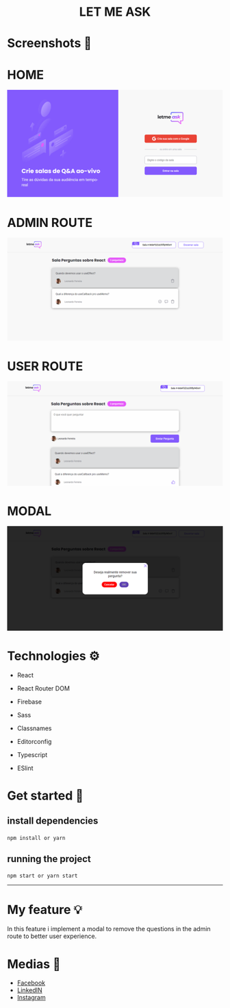 # <h1 align="center"> LET ME ASK

# Screenshots 📸

# HOME

<img src="./Screenshots/Screen1.png">

# ADMIN ROUTE

<img src="./Screenshots/Screen2.png">

# USER ROUTE

<img src="./Screenshots/Screen3.png">

# MODAL

<img src="./Screenshots/Screen4.png">

# Technologies ⚙️

-  React

-  React Router DOM

-  Firebase

-  Sass

-  Classnames

-  Editorconfig

-  Typescript

-  ESlint

# Get started 🔌

## install dependencies

`npm install or yarn`

## running the project

`npm start or yarn start`

<hr>

# My feature 💡

In this feature i implement a modal to remove the questions
in the admin route to better user experience.

# Medias 📲

-  [Facebook](https://www.facebook.com/ZinnLeo/)
-  [LinkedIN](https://www.linkedin.com/in/leonardo-ferreira-253a60173/)
-  [Instagram](https://www.instagram.com/zinnlua/)
